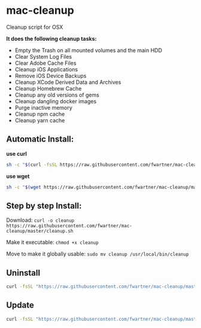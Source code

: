 # mac-cleanup
Cleanup script for OSX

**It does the following cleanup tasks:**
* Empty the Trash on all mounted volumes and the main HDD
* Clear System Log Files
* Clear Adobe Cache Files
* Cleanup iOS Applications
* Remove iOS Device Backups
* Cleanup XCode Derived Data and Archives
* Cleanup Homebrew Cache
* Cleanup any old versions of gems
* Cleanup dangling docker images
* Purge inactive memory
* Cleanup npm cache
* Cleanup yarn cache

## Automatic Install:

**use curl**

```bash
sh -c "$(curl -fsSL https://raw.githubusercontent.com/fwartner/mac-cleanup/master/installer.sh)"
```

**use wget**

```bash
sh -c "$(wget https://raw.githubusercontent.com/fwartner/mac-cleanup/master/installer.sh -O -)"
```

## Step by step Install:
Download:
`curl -o cleanup https://raw.githubusercontent.com/fwartner/mac-cleanup/master/cleanup.sh`

Make it executable:
`chmod +x cleanup`

Move to make it globally usable:
`sudo mv cleanup /usr/local/bin/cleanup`


## Uninstall

```bash
curl -fsSL "https://raw.githubusercontent.com/fwartner/mac-cleanup/master/installer.sh" | bash -s uninstall
```

## Update

```bash
curl -fsSL "https://raw.githubusercontent.com/fwartner/mac-cleanup/master/installer.sh" | bash -s update
```
